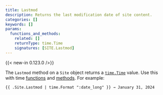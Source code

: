 ```yaml
---
title: Lastmod
description: Returns the last modification date of site content.
categories: []
keywords: []
params:
  functions_and_methods:
    related: []
    returnType: time.Time
    signatures: [SITE.Lastmod]
---
```


{{< new-in 0.123.0 />}}

The `Lastmod` method on a `Site` object returns a [`time.Time`] value. Use this with time [functions] and [methods]. For example:

```go-html-template
{{ .Site.Lastmod | time.Format ":date_long" }} → January 31, 2024

```

[`time.Time`]: https://pkg.go.dev/time#Time
[functions]: /functions/time/
[methods]: /methods/time/
